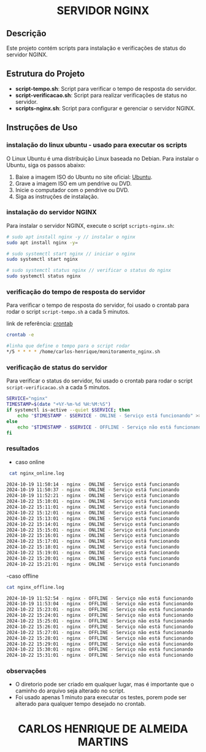 <h1 align="center">SERVIDOR NGINX</h1>

## Descrição

Este projeto contém scripts para instalação e verificações de status do servidor NGINX.

## Estrutura do Projeto

- **script-tempo.sh**: Script para verificar o tempo de resposta do servidor.
- **script-verificacao.sh**: Script para realizar verificações de status no servidor.
- **scripts-nginx.sh**: Script para configurar e gerenciar o servidor NGINX.

## Instruções de Uso

### instalação do linux ubuntu - usado para executar os scripts

O Linux Ubuntu é uma distribuição Linux baseada no Debian. Para instalar o Ubuntu, siga os passos abaixo:

1. Baixe a imagem ISO do Ubuntu no site oficial: [Ubuntu](https://ubuntu.com/download/desktop).
2. Grave a imagem ISO em um pendrive ou DVD.
3. Inicie o computador com o pendrive ou DVD.
4. Siga as instruções de instalação.

### instalação do servidor NGINX

Para instalar o servidor NGINX, execute o script `scripts-nginx.sh`:

```bash
# sudo apt install nginx -y // instalar o nginx
sudo apt install nginx -y=

# sudo systemctl start nginx // iniciar o nginx
sudo systemctl start nginx 

# sudo systemctl status nginx // verificar o status do nginx
sudo systemctl status nginx 

```

### verificação do tempo de resposta do servidor

Para verificar o tempo de resposta do servidor, foi usado o crontab para rodar o script `script-tempo.sh` a cada 5 minutos.

link de referência: [crontab](https://docs.oracle.com/pt-br/learn/ol-crontab/)

```bash
crontab -e

#linha que define o tempo para o script rodar
*/5 * * * * /home/carlos-henrique/monitoramento_nginx.sh

```

### verificação de status do servidor

Para verificar o status do servidor, foi usado o crontab para rodar o script `script-verificacao.sh` a cada 5 minutos.

```bash 
SERVICE="nginx"
TIMESTAMP=$(date "+%Y-%m-%d %H:%M:%S")
if systemctl is-active --quiet $SERVICE; then
    echo "$TIMESTAMP - $SERVICE - ONLINE - Serviço está funcionando" >> ~/nginx_online.log
else
    echo "$TIMESTAMP - $SERVICE - OFFLINE - Serviço não está funcionando" >> ~/nginx_offline.log
fi
```

### resultados
- caso online 

```bash
 cat nginx_online.log
```

```bash
2024-10-19 11:50:14 - nginx - ONLINE - Serviço está funcionando
2024-10-19 11:50:37 - nginx - ONLINE - Serviço está funcionando
2024-10-19 11:52:21 - nginx - ONLINE - Serviço está funcionando
2024-10-22 15:10:01 - nginx - ONLINE - Serviço está funcionando
2024-10-22 15:11:01 - nginx - ONLINE - Serviço está funcionando
2024-10-22 15:12:01 - nginx - ONLINE - Serviço está funcionando
2024-10-22 15:13:01 - nginx - ONLINE - Serviço está funcionando
2024-10-22 15:14:01 - nginx - ONLINE - Serviço está funcionando
2024-10-22 15:15:01 - nginx - ONLINE - Serviço está funcionando
2024-10-22 15:16:01 - nginx - ONLINE - Serviço está funcionando
2024-10-22 15:17:01 - nginx - ONLINE - Serviço está funcionando
2024-10-22 15:18:01 - nginx - ONLINE - Serviço está funcionando
2024-10-22 15:19:01 - nginx - ONLINE - Serviço está funcionando
2024-10-22 15:20:01 - nginx - ONLINE - Serviço está funcionando
2024-10-22 15:21:01 - nginx - ONLINE - Serviço está funcionando

```

-caso offline

```bash
cat nginx_offline.log
```

```bash
2024-10-19 11:52:54 - nginx - OFFLINE - Serviço não está funcionando
2024-10-19 11:53:04 - nginx - OFFLINE - Serviço não está funcionando
2024-10-22 15:23:01 - nginx - OFFLINE - Serviço não está funcionando
2024-10-22 15:24:01 - nginx - OFFLINE - Serviço não está funcionando
2024-10-22 15:25:01 - nginx - OFFLINE - Serviço não está funcionando
2024-10-22 15:26:01 - nginx - OFFLINE - Serviço não está funcionando
2024-10-22 15:27:01 - nginx - OFFLINE - Serviço não está funcionando
2024-10-22 15:28:01 - nginx - OFFLINE - Serviço não está funcionando
2024-10-22 15:29:01 - nginx - OFFLINE - Serviço não está funcionando
2024-10-22 15:30:01 - nginx - OFFLINE - Serviço não está funcionando
2024-10-22 15:31:01 - nginx - OFFLINE - Serviço não está funcionando

```
### observações

- O diretorio pode ser criado em qualquer lugar, mas é importante que o caminho do arquivo seja alterado no script.
- Foi usado apenas 1 minuto para executar os testes, porem pode ser alterado para qualquer tempo desejado no crontab.

<h1 align=center>CARLOS HENRIQUE DE ALMEIDA MARTINS<h1>

